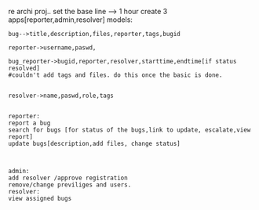 re archi proj.. set the base line --> 1 hour
    create 3 apps[reporter,admin,resolver]
    models:
   
    bug-->title,description,files,reporter,tags,bugid
    
    reporter->username,paswd,
    
    bug_reporter->bugid,reporter,resolver,starttime,endtime[if status resolved]
    #couldn't add tags and files. do this once the basic is done.


    resolver->name,paswd,role,tags
    
    
    reporter:
    report a bug
    search for bugs [for status of the bugs,link to update, escalate,view report]
    update bugs[description,add files, change status]
    


    admin:
    add resolver /approve registration
    remove/change previliges and users.
    resolver:
    view assigned bugs

